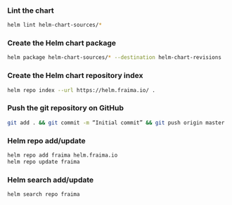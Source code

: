 ### Lint the chart
```bash
helm lint helm-chart-sources/*
```


### Create the Helm chart package
```bash
helm package helm-chart-sources/* --destination helm-chart-revisions
```

### Create the Helm chart repository index
```bash
helm repo index --url https://helm.fraima.io/ .

```

### Push the git repository on GitHub
```bash
git add . && git commit -m “Initial commit” && git push origin master

```

### Helm repo  add/update
```bash
helm repo add fraima helm.fraima.io
helm repo update fraima
```

### Helm search  add/update
```bash
helm search repo fraima
```
